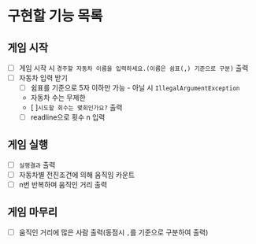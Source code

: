 # 구현할 기능 목록

## 게임 시작

- [ ] 게임 시작 시 ``경주할 자동차 이름을 입력하세요.(이름은 쉼표(,) 기준으로 구분)`` 출력
- [ ] 자동차 입력 받기
  - [ ] 쉼표를 기준으로 5자 이하만 가능 - 아닐 시 ``IllegalArgumentException``
  - 자동차 수는 무제한
  - [ ]`시도할 회수는 몇회인가요?` 출력
  - [ ] readline으로 횟수 n 입력

## 게임 실행
- [ ] `실행결과` 출력
- [ ] 자동차별 전진조건에 의해 움직임 카운트
- [ ] n번 반복하며 움직인 거리 출력

## 게임 마무리
- [ ] 움직인 거리에 많은 사람 출력(동점시 `,`를 기준으로 구분하여 출력)